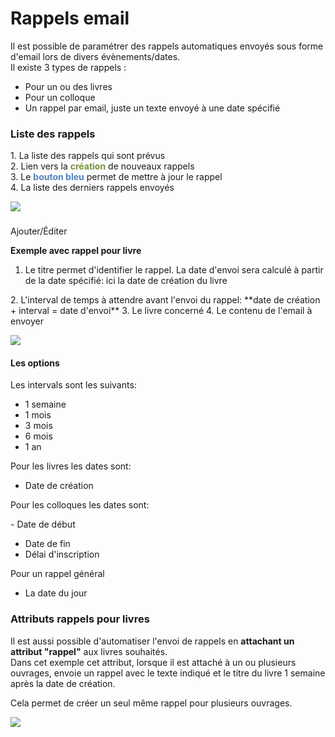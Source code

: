 Rappels email
=============

Il est possible de paramétrer des rappels automatiques envoyés sous forme d'email lors de divers évènements/dates.  
Il existe 3 types de rappels :

- Pour un ou des livres
- Pour un colloque
- Un rappel par email, juste un texte envoyé à une date spécifié

### Liste des rappels  


1\. La liste des rappels qui sont prévus  
2\. Lien vers la **<span style="color: rgb(118, 146, 60);">création</span>** de nouveaux rappels  
3\. Le **<span style="color: rgb(79, 129, 189);">bouton bleu</span>**<span style="color: rgb(79, 129, 189);"> </span>permet de mettre à jour le rappel  
4\. La liste des derniers rappels envoyés

![](https://library.test/images/cx0qvR0v7nolwSVNacGmtb5SmD5sBHKysUp5ZJze.png)

###   
Ajouter/Éditer

**Exemple avec rappel pour livre**

1. <span class="short_text"> Le titre permet d'identifier le rappel. La date d'envoi sera calculé à partir de la date spécifié: ici la date de création du livre  
  </span>
2. <span class="short_text"></span>L'interval de temps à attendre avant l'envoi du rappel: **date de création + interval = date d'envoi**
3. Le livre concerné
4. Le contenu de l'email à envoyer

![](https://library.test/images/ZtO7ODkSmNBUaJyPIwkILCtjs7IrBUH82kMdTx4g.png)

#### Les options  


Les intervals sont les suivants:

- 1 semaine
- 1 mois<span class="redactor-invisible-space"></span>
- <span class="redactor-invisible-space">3 mois<span class="redactor-invisible-space"></span></span>
- <span class="redactor-invisible-space"><span class="redactor-invisible-space">6 mois<span class="redactor-invisible-space"></span></span></span>
- <span class="redactor-invisible-space"><span class="redactor-invisible-space"><span class="redactor-invisible-space">1 an<span class="redactor-invisible-space"></span></span></span></span>

<span class="redactor-invisible-space"><span class="redactor-invisible-space">Pour les livres les dates sont:</span></span>

- <span class="redactor-invisible-space"><span class="redactor-invisible-space">Date de création</span></span><span class="redactor-invisible-space"></span>  
  <span class="redactor-invisible-space"></span>

<span class="redactor-invisible-space"><span class="redactor-invisible-space"><span class="redactor-invisible-space">Pour les colloques les dates sont:</span></span><span class="redactor-invisible-space"><span class="redactor-invisible-space"><span class="redactor-invisible-space"></span></span></span>  
</span>

<span class="redactor-invisible-space"><span class="redactor-invisible-space"><span class="redactor-invisible-space"></span></span></span>- Date de début<span class="redactor-invisible-space"></span>
- Date de fin<span class="redactor-invisible-space"></span>
- <span class="redactor-invisible-space">Délai d'inscription<span class="redactor-invisible-space"></span></span>

Pour un rappel général

- La date du jour

### Attributs rappels pour livres

Il est aussi possible d'automatiser l'envoi de rappels en **attachant un attribut "rappel"** aux livres souhaités.  
Dans cet exemple cet attribut, lorsque il est attaché à un ou plusieurs ouvrages, envoie un rappel avec le texte indiqué et le titre du livre 1 semaine après la date de création.

Cela permet de créer un seul même rappel pour plusieurs ouvrages.

![](https://library.test/images/Lki5doP69IYxhIlqp4wvHijc3xUVkvdXMwjcwiZS.png)
